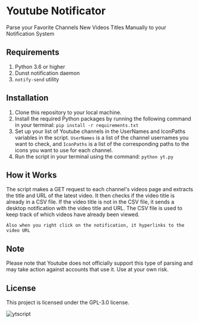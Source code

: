 # Youtube Notificator
Parse your Favorite Channels New Videos Titles Manually to your Notification System
 
 ## Requirements
1) Python 3.6 or higher
2) Dunst notification daemon 
3) `notify-send` utility
 
 ## Installation
1) Clone this repository to your local machine.
2) Install the required Python packages by running the following command in your terminal: 
`pip install -r requirements.txt`
3) Set up your list of Youtube channels in the UserNames and IconPaths variables in the script. `UserNames` is a list of the channel usernames you want to check, and `IconPaths` is a list of the corresponding paths to the icons you want to use for each channel.
4) Run the script in your terminal using the command: 
`python yt.py`
 
 ## How it Works
 The script makes a GET request to each channel's videos page and extracts the title and URL of the latest video. It then checks if the video title is already in a CSV file. If the video title is not in the CSV file, it sends a desktop notification with the video title and URL. The CSV file is used to keep track of which videos have already been viewed.
 
 `Also when you right click on the notification, it hyperlinks to the video URL`
 
 ## Note
Please note that Youtube does not officially support this type of parsing and may take action against accounts that use it. Use at your own risk.

 ## License
 This project is licensed under the GPL-3.0 license.
 
 ![ytscript](https://user-images.githubusercontent.com/69548206/230838226-6d20014a-0cd8-44c5-ab62-dd5c7e21f308.png)
